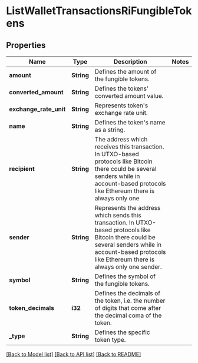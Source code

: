 # ListWalletTransactionsRiFungibleTokens

## Properties

Name | Type | Description | Notes
------------ | ------------- | ------------- | -------------
**amount** | **String** | Defines the amount of the fungible tokens. | 
**converted_amount** | **String** | Defines the tokens' converted amount value. | 
**exchange_rate_unit** | **String** | Represents token's exchange rate unit. | 
**name** | **String** | Defines the token's name as a string. | 
**recipient** | **String** | The address which receives this transaction. In UTXO-based protocols like Bitcoin there could be several senders while in account-based protocols like Ethereum there is always only one | 
**sender** | **String** | Represents the address which sends this transaction. In UTXO-based protocols like Bitcoin there could be several senders while in account-based protocols like Ethereum there is always only one sender. | 
**symbol** | **String** | Defines the symbol of the fungible tokens. | 
**token_decimals** | **i32** | Defines the decimals of the token, i.e. the number of digits that come after the decimal coma of the token. | 
**_type** | **String** | Defines the specific token type. | 

[[Back to Model list]](../README.md#documentation-for-models) [[Back to API list]](../README.md#documentation-for-api-endpoints) [[Back to README]](../README.md)


